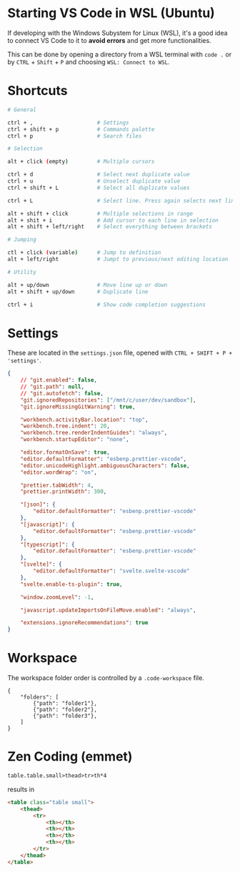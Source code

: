 # Starting VS Code in WSL (Ubuntu)

If developing with the Windows Subystem for Linux (WSL), it's a good idea to connect VS Code to it to **avoid errors** and get more functionalities.

This can be done by opening a directory from a WSL terminal with `code .` or by `CTRL` + `Shift` + `P` and choosing `WSL: Connect to WSL`.

# Shortcuts

```bash
# General

ctrl + ,                    # Settings
ctrl + shift + p            # Commands palette
ctrl + p                    # Search files

# Selection

alt + click (empty)         # Multiple cursors

ctrl + d                    # Select next duplicate value
ctrl + u                    # Unselect duplicate value
ctrl + shift + L            # Select all duplicate values

ctrl + L                    # Select line. Press again selects next line

alt + shift + click         # Multiple selections in range
alt + shit + i              # Add cursor to each line in selection
alt + shift + left/right    # Select everything between brackets

# Jumping

ctl + click (variable)      # Jump to definition
alt + left/right            # Jumpt to previous/next editing location

# Utility

alt + up/down               # Move line up or down
alt + shift + up/down       # Duplicate line

ctrl + i                    # Show code completion suggestions
```

# Settings

These are located in the `settings.json` file, opened with `CTRL + SHIFT + P + 'settings'`.

```json
{
    // "git.enabled": false,
    // "git.path": null,
    // "git.autofetch": false,
    "git.ignoredRepositories": ["/mnt/c/user/dev/sandbox"],
    "git.ignoreMissingGitWarning": true,

    "workbench.activityBar.location": "top",
    "workbench.tree.indent": 20,
    "workbench.tree.renderIndentGuides": "always",
    "workbench.startupEditor": "none",

    "editor.formatOnSave": true,
    "editor.defaultFormatter": "esbenp.prettier-vscode",
    "editor.unicodeHighlight.ambiguousCharacters": false,
    "editor.wordWrap": "on",

    "prettier.tabWidth": 4,
    "prettier.printWidth": 300,

    "[json]": {
        "editor.defaultFormatter": "esbenp.prettier-vscode"
    },
    "[javascript]": {
        "editor.defaultFormatter": "esbenp.prettier-vscode"
    },
    "[typescript]": {
        "editor.defaultFormatter": "esbenp.prettier-vscode"
    },
    "[svelte]": {
        "editor.defaultFormatter": "svelte.svelte-vscode"
    },
    "svelte.enable-ts-plugin": true,

    "window.zoomLevel": -1,

    "javascript.updateImportsOnFileMove.enabled": "always",

    "extensions.ignoreRecommendations": true
}
```

# Workspace

The workspace folder order is controlled by a `.code-workspace` file.

```
{
    "folders": [
        {"path": "folder1"},
        {"path": "folder2"},
        {"path": "folder3"},
    ]
}
```

# Zen Coding (emmet)

```html
table.table.small>thead>tr>th*4
```

results in

```html
<table class="table small">
    <thead>
        <tr>
            <th></th>
            <th></th>
            <th></th>
            <th></th>
        </tr>
    </thead>
</table>
```
